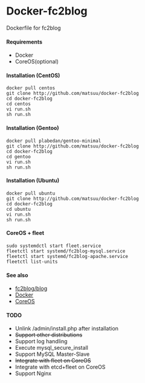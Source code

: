 Docker-fc2blog
==============

Dockerfile for fc2blog

#### Requirements

* Docker
* CoreOS(optional)

#### Installation (CentOS)

    docker pull centos
    git clone http://github.com/matsuu/docker-fc2blog
    cd docker-fc2blog
    cd centos
    vi run.sh
    sh run.sh

#### Installation (Gentoo)

    docker pull plabedan/gentoo-minimal
    git clone http://github.com/matsuu/docker-fc2blog
    cd docker-fc2blog
    cd gentoo
    vi run.sh
    sh run.sh

#### Installation (Ubuntu)

    docker pull ubuntu
    git clone http://github.com/matsuu/docker-fc2blog
    cd docker-fc2blog
    cd ubuntu
    vi run.sh
    sh run.sh

#### CoreOS + fleet

    sudo systemdctl start fleet.service
    fleetctl start systemd/fc2blog-mysql.service
    fleetctl start systemd/fc2blog-apache.service
    fleetctl list-units

#### See also

* [fc2blog/blog](https://github.com/fc2blog/blog)
* [Docker](https://www.docker.io/)
* [CoreOS](https://coreos.com/)

#### TODO

* Unlink /admin/install.php after installation
* ~~Support other distributions~~
* Support log handling
* Execute mysql_secure_install
* Support MySQL Master-Slave
* ~~Integrate with fleet on CoreOS~~
* Integrate with etcd+fleet on CoreOS
* Support Nginx
